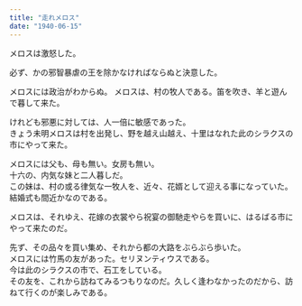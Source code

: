 ```yaml
---
title: "走れメロス"
date: "1940-06-15"
---
```


メロスは激怒した。

必ず、かの邪智暴虐の王を除かなければならぬと決意した。

メロスには政治がわからぬ。
メロスは、村の牧人である。笛を吹き、羊と遊んで暮して来た。

けれども邪悪に対しては、人一倍に敏感であった。  
きょう未明メロスは村を出発し、野を越え山越え、十里はなれた此のシラクスの市にやって来た。

メロスには父も、母も無い。女房も無い。  
十六の、内気な妹と二人暮しだ。  
この妹は、村の或る律気な一牧人を、近々、花婿として迎える事になっていた。結婚式も間近かなのである。

メロスは、それゆえ、花嫁の衣裳やら祝宴の御馳走やらを買いに、はるばる市にやって来たのだ。

先ず、その品々を買い集め、それから都の大路をぶらぶら歩いた。  
メロスには竹馬の友があった。セリヌンティウスである。  
今は此のシラクスの市で、石工をしている。  
その友を、これから訪ねてみるつもりなのだ。久しく逢わなかったのだから、訪ねて行くのが楽しみである。  